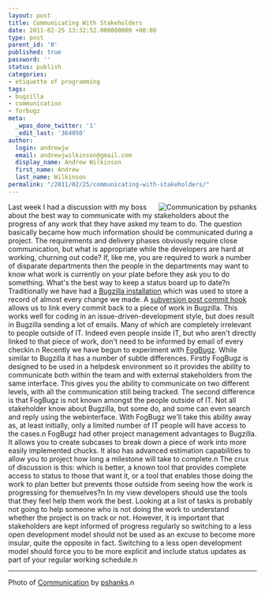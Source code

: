 ```yaml
---
layout: post
title: Communicating With Stakeholders
date: 2011-02-25 13:32:52.000000000 +00:00
type: post
parent_id: '0'
published: true
password: ''
status: publish
categories:
- etiquette of programming
tags:
- bugzilla
- communication
- forbugz
meta:
  _wpas_done_twitter: '1'
  _edit_last: '364050'
author:
  login: andrewjw
  email: andrewjwilkinson@gmail.com
  display_name: Andrew Wilkinson
  first_name: Andrew
  last_name: Wilkinson
permalink: "/2011/02/25/communicating-with-stakeholders/"
---
```

<a href="http://www.flickr.com/photos/pshanks/411196422/"><img src="{{ site.baseurl }}/assets/411196422_343c0965a8_m.jpg" alt="Communication by pshanks" style="float:right;border:0;" /></a>Last week I had a discussion with my boss about the best way to communicate with my stakeholders about the progress of any work that they have asked my team to do. The question basically became how much information should be communicated during a project. The requirements and delivery phases obviously require close communication, but what is appropriate while the developers are hard at working, churning out code? If, like me, you are required to work a number of disparate departments then the people in the departments may want to know what work is currently on your plate before they ask you to do something. What's the best way to keep a status board up to date?n
Traditionally we have had a <a href="http://www.bugzilla.org/">Bugzilla installation</a> which was used to store a record of almost every change we made. A <a href="http://mikewest.org/2006/06/subversion-post-commit-hooks-101">subversion post commit hook</a> allows us to link every commit back to a piece of work in Bugzilla. This works well for coding in an issue-driven-development style, but does result in Bugzilla sending a lot of emails. Many of which are completely irrelevant to people outside of IT. Indeed even people inside IT, but who aren't directly linked to that piece of work, don't need to be informed by email of every checkin.n
Recently we have begun to experiment with <a href="http://www.fogcreek.com/fogbugz/">FogBugz</a>. While similar to Bugzilla it has a number of subtle differences. Firstly FogBugz is designed to be used in a helpdesk environment so it provides the ability to communicate both within the team and with external stakeholders from the same interface. This gives you the ability to communicate on two different levels, with all the communication still being tracked. The second difference is that FogBugz is not known amongst the people outside of IT. Not all stakeholder know about Bugzilla, but some do, and some can even search and reply using the webinterface. With FogBugz we'll take this ability away as, at least initially, only a limited number of IT people will have access to the cases.n
FogBugz had other project management advantages to Bugzilla. It allows you to create subcases to break down a piece of work into more easily implemented chucks. It also has advanced estimation capabilities to allow you to project how long a milestone will take to complete.n
The crux of discussion is this: which is better, a known tool that provides complete access to status to those that want it, or a tool that enables those doing the work to plan better but prevents those outside from seeing how the work is progressing for themselves?n
In my view developers should use the tools that they feel help them work the best. Looking at a list of tasks is probably not going to help someone who is not doing the work to understand whether the project is on track or not. However, it is important that stakeholders are kept informed of progress regularly so switching to a less open development model should not be used as an excuse to become more insular, quite the opposite in fact. Switching to a less open development model should force you to be more explicit and include status updates as part of your regular working schedule.n
<hr />
Photo of <a href="http://www.flickr.com/photos/pshanks/411196422/">Communication</a> by <a href="http://www.flickr.com/photos/pshanks/">pshanks</a>.n
